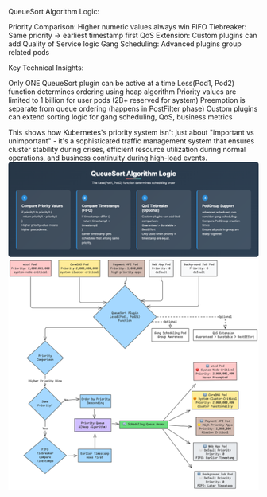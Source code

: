 QueueSort Algorithm Logic:

Priority Comparison: Higher numeric values always win
FIFO Tiebreaker: Same priority → earliest timestamp first
QoS Extension: Custom plugins can add Quality of Service logic
Gang Scheduling: Advanced plugins group related pods

Key Technical Insights:

Only ONE QueueSort plugin can be active at a time
Less(Pod1, Pod2) function determines ordering using heap algorithm
Priority values are limited to 1 billion for user pods (2B+ reserved for system)
Preemption is separate from queue ordering (happens in PostFilter phase)
Custom plugins can extend sorting logic for gang scheduling, QoS, business metrics

This shows how Kubernetes's priority system isn't just about "important vs unimportant" - it's a sophisticated traffic management system that ensures cluster stability during crises, efficient resource utilization during normal operations, and business continuity during high-load events.
![alt text](image.png)
![alt text](priority_queue.png)